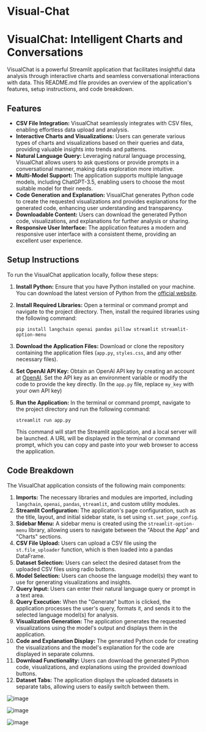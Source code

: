 # Visual-Chat

# VisualChat: Intelligent Charts and Conversations

VisualChat is a powerful Streamlit application that facilitates insightful data analysis through interactive charts and seamless conversational interactions with data. This README.md file provides an overview of the application's features, setup instructions, and code breakdown.

## Features

- **CSV File Integration:** VisualChat seamlessly integrates with CSV files, enabling effortless data upload and analysis.
- **Interactive Charts and Visualizations:** Users can generate various types of charts and visualizations based on their queries and data, providing valuable insights into trends and patterns.
- **Natural Language Query:** Leveraging natural language processing, VisualChat allows users to ask questions or provide prompts in a conversational manner, making data exploration more intuitive.
- **Multi-Model Support:** The application supports multiple language models, including ChatGPT-3.5, enabling users to choose the most suitable model for their needs.
- **Code Generation and Explanation:** VisualChat generates Python code to create the requested visualizations and provides explanations for the generated code, enhancing user understanding and transparency.
- **Downloadable Content:** Users can download the generated Python code, visualizations, and explanations for further analysis or sharing.
- **Responsive User Interface:** The application features a modern and responsive user interface with a consistent theme, providing an excellent user experience.

## Setup Instructions

To run the VisualChat application locally, follow these steps:

1. **Install Python:** Ensure that you have Python installed on your machine. You can download the latest version of Python from the [official website](https://www.python.org/downloads/).

2. **Install Required Libraries:** Open a terminal or command prompt and navigate to the project directory. Then, install the required libraries using the following command:

   ```
   pip install langchain openai pandas pillow streamlit streamlit-option-menu
   ```

3. **Download the Application Files:** Download or clone the repository containing the application files (`app.py`, `styles.css`, and any other necessary files).

4. **Set OpenAI API Key:** Obtain an OpenAI API key by creating an account at [OpenAI](https://openai.com). Set the API key as an environment variable or modify the code to provide the key directly. (In the `app.py` file, replace `my_key` with your own API key)

5. **Run the Application:** In the terminal or command prompt, navigate to the project directory and run the following command:

   ```
   streamlit run app.py
   ```

   This command will start the Streamlit application, and a local server will be launched. A URL will be displayed in the terminal or command prompt, which you can copy and paste into your web browser to access the application.

## Code Breakdown

The VisualChat application consists of the following main components:

1. **Imports:** The necessary libraries and modules are imported, including `langchain`, `openai`, `pandas`, `streamlit`, and custom utility modules.
2. **Streamlit Configuration:** The application's page configuration, such as the title, layout, and initial sidebar state, is set using `st.set_page_config`.
3. **Sidebar Menu:** A sidebar menu is created using the `streamlit-option-menu` library, allowing users to navigate between the "About the App" and "Charts" sections.
4. **CSV File Upload:** Users can upload a CSV file using the `st.file_uploader` function, which is then loaded into a pandas DataFrame.
5. **Dataset Selection:** Users can select the desired dataset from the uploaded CSV files using radio buttons.
6. **Model Selection:** Users can choose the language model(s) they want to use for generating visualizations and insights.
7. **Query Input:** Users can enter their natural language query or prompt in a text area.
8. **Query Execution:** When the "Generate" button is clicked, the application processes the user's query, formats it, and sends it to the selected language model(s) for analysis.
9. **Visualization Generation:** The application generates the requested visualizations using the model's output and displays them in the application.
10. **Code and Explanation Display:** The generated Python code for creating the visualizations and the model's explanation for the code are displayed in separate columns.
11. **Download Functionality:** Users can download the generated Python code, visualizations, and explanations using the provided download buttons.
12. **Dataset Tabs:** The application displays the uploaded datasets in separate tabs, allowing users to easily switch between them.

![image](https://github.com/rohanmatt/Visual-Chat/assets/77683536/8e1f9ee9-5c36-4d75-81a6-3d83b8bffa69)

![image](https://github.com/rohanmatt/Visual-Chat/assets/77683536/12a964d0-ff27-4853-89b2-92bbf690d326)

![image](https://github.com/rohanmatt/Visual-Chat/assets/77683536/bf7d8234-49ba-4288-bb86-445d1be232d7)



